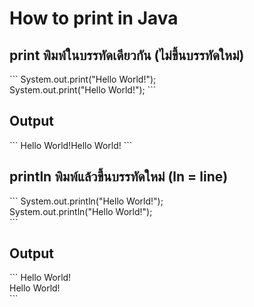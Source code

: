 <h1>How to print in Java</h1>
<h2>print พิมพ์ในบรรทัดเดียวกัน (ไม่ขึ้นบรรทัดใหม่)</h2>
```
System.out.print("Hello World!");<br>
System.out.print("Hello World!");
```
<h2>Output</h2>
```
Hello World!Hello World!
```
<h2>println พิมพ์แล้วขึ้นบรรทัดใหม่ (ln = line)</h2>
```
System.out.println("Hello World!");<br>
System.out.println("Hello World!");<br>
```
<h2>Output</h2>
```
Hello World!<br>
Hello World!<br>
```
